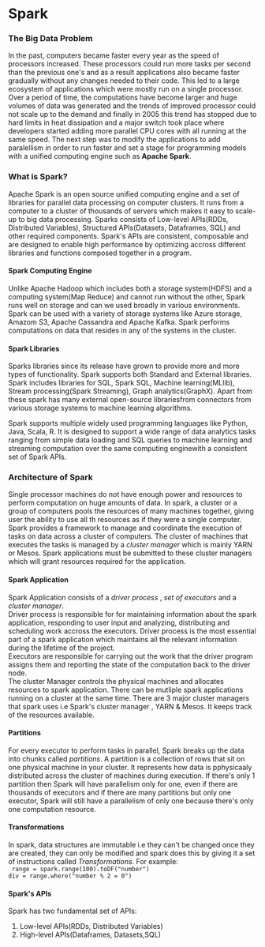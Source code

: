 # Spark  
### The Big Data Problem
In the past, computers became faster every year as the speed of processors increased. These processors could run more tasks per second than the previous one's and as a result applications also became faster gradually without any changes needed to their code. This led to a large ecosystem of applications which were mostly run on a single processor.
Over a period of time, the computations have become larger and huge volumes of data was generated and the trends of improved processor could not scale up to the demand and finally in 2005 this trend has stopped due to hard limits in heat dissipation and a major switch took place where developers started adding more parallel CPU cores with all running at the same speed.
The next step was to modify the applications to add paralellism in order to run faster and set a stage for programming models with a unified computing engine such as **Apache Spark**.  
### What is Spark?
Apache Spark is an open source unified computing engine and a set of libraries for parallel data processing on computer clusters. It runs from a computer to a cluster of thousands of servers which makes it easy to scale-up to big data processing. Sparks consists of Low-level APIs(RDDs, Distributed Variables), Structured APIs(Datasets, Dataframes, SQL) and other required components. Spark's APIs are consistent, composable and are designed to enable high performance by optimizing accross different libraries and functions composed together in a program.  
  
#### Spark Computing Engine  
Unlike Apache Hadoop which includes both a storage system(HDFS) and a computing system(Map Reduce) and cannot run without the other, Spark runs well on storage and can we used broadly in various environments. Spark can be used with a variety of storage systems like Azure storage, Amazom S3, Apache Cassandra and Apache Kafka. Spark performs computations on data that resides in any of the systems in the cluster.    
#### Spark Libraries  
Sparks libraries since its release have grown to provide more and more types of functionality. Spark supports both Standard and External libraries. Spark includes libraries for SQL, Spark SQL, Machine learning(MLlib), Stream processing(Spark Streaming), Graph analytics(GraphX). Apart from these spark has many external open-source librariesfrom connectors from various storage systems to machine learning algorithms.  

Spark supports multiple widely used programming languages like Python, Java, Scala, R. It is designed to support a wide range of data analytics tasks ranging from simple data loading and SQL queries to machine learning and streaming computation over the same computing enginewith a consistent set of Spark APIs.  

### Architecture of Spark  
Single processor machines do not have enough power and resources to perform computation on huge amounts of data. In spark, a cluster or a group of computers pools the resources of many machines together, giving user the ability to use all th resources as if they were a single computer. Spark provides a framework to manage and coordinate the execution of tasks on data across a cluster of computers. The cluster of machines that executes the tasks is managed by a *cluster manager* which is mainly YARN or Mesos. Spark applications must be submitted to these cluster managers which will grant resources required for the application.  
#### Spark Application  
Spark Application consists of a *driver process* , *set of executors* and a *cluster manager*.  
Driver process is responsible for for maintaining information about the spark application, responding to user input and analyzing, distributing and scheduling work accross the executors. Driver process is the most essential part of a spark application which maintains all the relevant information during the lifetime of the project.  
Executors are responsible for carrying out the work that the driver program assigns them and reporting the state of the computation back to the driver node.  
The cluster Manager controls the physical machines and allocates resources to spark application. There can be mutliple spark applications running on a cluster at the same time. There are 3 major cluster managers that spark uses i.e Spark's cluster manager , YARN & Mesos. It keeps track of the resources available.  
#### Partitions  
For every executor to perform tasks in parallel, Spark breaks up the data into chunks called *partitions*. A partition is a collection of rows that sit on one physical machine in your cluster. It represents how data is pphysicaaly distributed across the cluster of machines during execution. If there's only 1 partition then Spark will have parallelism only for one, even if there are thousands of executors and if there are many partitions but only one executor, Spark will still have a parallelism of only one because there's only one computation resource.  
#### Transformations  
In spark, data structures are immutable i.e they can't be changed once they are created, they can only be modified and spark does this by giving it a set of instructions called *Transformations*. For example:  
` range = spark.range(100).toDF("number")`  
`div = range.where("number % 2 = 0")`  
#### Spark's APIs  
Spark has two fundamental set of APIs:  
1. Low-level APIs(RDDs, Distributed Variables)  
2. High-level APIs(Dataframes, Datasets,SQL)  

